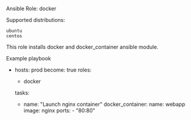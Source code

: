 Ansible Role: docker

Supported distributions:

    ubuntu
    centos

This role installs docker and docker_container ansible module.

Example playbook

- hosts: prod
  become: true
  roles:
    - docker

  tasks:
    - name: "Launch nginx container"
      docker_container:
        name: webapp
        image: nginx
        ports:
          - "80:80"
